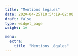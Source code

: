 ```yaml
---
title: "Mentions légales"
date: 2020-04-25T10:57:19+02:00
draft: false
type: widget_page
weight: 10

menu:
  extra:
    title: "Mentions légales"
---
```

